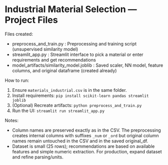 # Industrial Material Selection — Project Files

Files created:
- preprocess_and_train.py : Preprocessing and training script (unsupervised similarity model)
- streamlit_app.py : Streamlit interface to pick a material or enter requirements and get recommendations
- model_artifacts/similarity_model.joblib : Saved scaler, NN model, feature columns, and original dataframe (created already)

How to run:
1. Ensure `materials_industrial.csv` is in the same folder.
2. Install requirements: `pip install scikit-learn pandas streamlit joblib`
3. (Optional) Recreate artifacts: `python preprocess_and_train.py`
4. Run the UI: `streamlit run streamlit_app.py`

Notes:
- Column names are preserved exactly as in the CSV. The preprocessing creates internal columns with suffixes `_num` or `_ord` but original column names remain untouched in the CSV and in the saved original_df.
- Dataset is small (25 rows); recommendations are based on available features and simple numeric extraction. For production, expand dataset and refine parsing/units.
